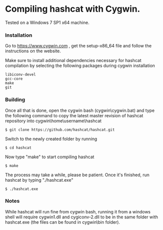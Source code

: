 # Compiling hashcat with Cygwin.



Tested on a Windows 7 SP1 x64 machine.



### Installation ###



Go to https://www.cygwin.com , get the setup-x86_64 file and follow the instructions on the website.



Make sure to install additional dependencies necessary for hashcat compilation by selecting the following packages during cygwin installation



```
libiconv-devel
gcc-core
make
git
```



### Building ###



Once all that is done, open the cygwin bash (cygwin\cygwin.bat) and type the following command to copy the latest master revision of hashcat repository into cygwin\home\username\hashcat



```
$ git clone https://github.com/hashcat/hashcat.git
```



Switch to the newly created folder by running



```
$ cd hashcat
```



Now type "make" to start compiling hashcat



```
$ make
```



The process may take a while, please be patient. Once it's finished, run hashcat by typing "./hashcat.exe"



```
$ ./hashcat.exe
```



### Notes ###



While hashcat will run fine from cygwin bash, running it from a windows shell will require cygwin1.dll and cygiconv-2.dll to be in the same folder with hashcat.exe (the files can be found in cygwin\bin folder).

